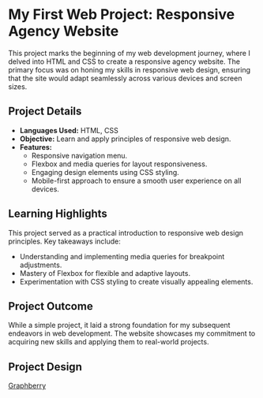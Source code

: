 # My First Web Project: Responsive Agency Website

This project marks the beginning of my web development journey, where I delved into HTML and CSS to create a responsive agency website. The primary focus was on honing my skills in responsive web design, ensuring that the site would adapt seamlessly across various devices and screen sizes.

## Project Details

- **Languages Used:** HTML, CSS
- **Objective:** Learn and apply principles of responsive web design.
- **Features:**
  - Responsive navigation menu.
  - Flexbox and media queries for layout responsiveness.
  - Engaging design elements using CSS styling.
  - Mobile-first approach to ensure a smooth user experience on all devices.

## Learning Highlights

This project served as a practical introduction to responsive web design principles. Key takeaways include:

- Understanding and implementing media queries for breakpoint adjustments.
- Mastery of Flexbox for flexible and adaptive layouts.
- Experimentation with CSS styling to create visually appealing elements.

## Project Outcome

While a simple project, it laid a strong foundation for my subsequent endeavors in web development. The website showcases my commitment to acquiring new skills and applying them to real-world projects.

## Project Design

[Graphberry](Https://www.graphberry.com)



